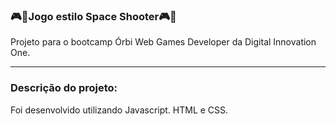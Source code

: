 <h3>🎮🚀Jogo estilo Space Shooter🎮🚀 </h3>

Projeto para o bootcamp Órbi Web Games Developer da Digital Innovation One.

------------------------------

<h3>Descrição do projeto:</h3>

Foi desenvolvido utilizando Javascript. HTML e CSS.
